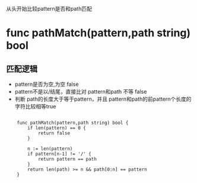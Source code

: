 从头开始比较pattern是否和path匹配
# func pathMatch(pattern,path string) bool
## 匹配逻辑
* pattern是否为空,为空 false
* pattern不是以/结尾，直接比对 pattern和path 不等 false
* 判断 path的长度大于等于pattern，并且 pattern和path的前pattern个长度的字符比较相等true
<pre><code>
    func pathMatch(pattern,path string) bool {
        if len(pattern) == 0 {
            return false
        }

        n := len(pattern)
        if pattern[n-1] != '/' {
            return pattern == path
        } 
        return len(path) >= n && path[0:n] == pattern
    }

</code></pre>



